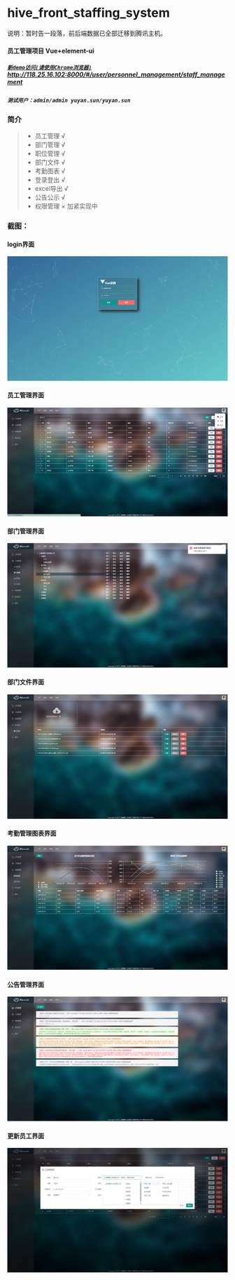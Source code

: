 # hive_front_staffing_system
说明：暂时告一段落，前后端数据已全部迁移到腾讯主机。
#### **员工管理项目**  Vue+element-ui
##### [`新demo访问(请使用Chrome浏览器)`](http://118.25.16.102:8000/#/user/personnel_management/staff_management) http://118.25.16.102:8000/#/user/personnel_management/staff_management
##### `测试用户：admin/admin yuyan.sun/yuyan.sun`

### **简介**

> - 员工管理 √
> - 部门管理 √
> - 职位管理 √
> - 部门文件 √
> - 考勤图表 √
> - 登录登出 √
> - excel导出 √
> - 公告公示 √
> - 权限管理 × 加紧实现中

### **截图：**
#### login界面
![](/screen_views/login.png "login界面")
#### 员工管理界面
![](/screen_views/employee_mange.png "员工管理界面")
#### 部门管理界面
![](/screen_views/department_mange.png "部门管理界面")
#### 部门文件界面
![](/screen_views/department_file.png "部门文件界面")
#### 考勤管理图表界面
![](/screen_views/clock_in_mange.png "考勤管理图表界面")
#### 公告管理界面
![](/screen_views/notice_mange.png "公告管理界面")
#### 更新员工界面
![](/screen_views/update_staff_info.png "更新员工界面")
